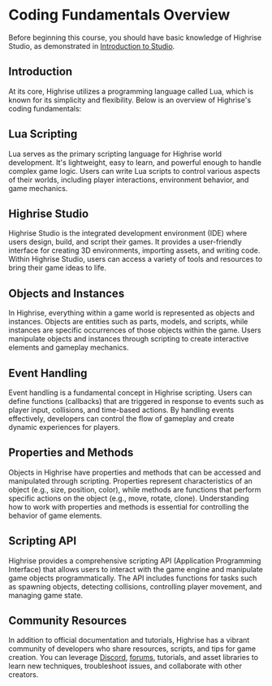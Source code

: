 # Coding Fundamentals Overview

Before beginning this course, you should have basic knowledge of Highrise Studio, as demonstrated in [Introduction to Studio](https://create.highrise.game/learn/studio/basics/creating-your-first-world).

## Introduction

At its core, Highrise utilizes a programming language called Lua, which is known for its simplicity and flexibility. Below is an overview of Highrise's coding fundamentals:

## Lua Scripting

Lua serves as the primary scripting language for Highrise world development. It's lightweight, easy to learn, and powerful enough to handle complex game logic. Users can write Lua scripts to control various aspects of their worlds, including player interactions, environment behavior, and game mechanics.

## Highrise Studio

Highrise Studio is the integrated development environment (IDE) where users design, build, and script their games. It provides a user-friendly interface for creating 3D environments, importing assets, and writing code. Within Highrise Studio, users can access a variety of tools and resources to bring their game ideas to life.

## Objects and Instances

In Highrise, everything within a game world is represented as objects and instances. Objects are entities such as parts, models, and scripts, while instances are specific occurrences of those objects within the game. Users manipulate objects and instances through scripting to create interactive elements and gameplay mechanics.

## Event Handling

Event handling is a fundamental concept in Highrise scripting. Users can define functions (callbacks) that are triggered in response to events such as player input, collisions, and time-based actions. By handling events effectively, developers can control the flow of gameplay and create dynamic experiences for players.

## Properties and Methods

Objects in Highrise have properties and methods that can be accessed and manipulated through scripting. Properties represent characteristics of an object (e.g., size, position, color), while methods are functions that perform specific actions on the object (e.g., move, rotate, clone). Understanding how to work with properties and methods is essential for controlling the behavior of game elements.

## Scripting API

Highrise provides a comprehensive scripting API (Application Programming Interface) that allows users to interact with the game engine and manipulate game objects programmatically. The API includes functions for tasks such as spawning objects, detecting collisions, controlling player movement, and managing game state.

## Community Resources

In addition to official documentation and tutorials, Highrise has a vibrant community of developers who share resources, scripts, and tips for game creation. You can leverage [Discord](https://discord.gg/highrise), [forums](https://createforum.highrise.game/c/builders/studio/7), tutorials, and asset libraries to learn new techniques, troubleshoot issues, and collaborate with other creators.

